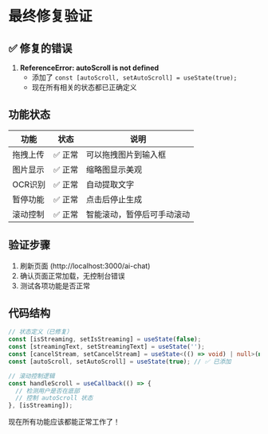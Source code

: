 # 最终修复验证

## ✅ 修复的错误

1. **ReferenceError: autoScroll is not defined**
   - 添加了 `const [autoScroll, setAutoScroll] = useState(true);`
   - 现在所有相关的状态都已正确定义

## 功能状态

| 功能 | 状态 | 说明 |
|------|------|------|
| 拖拽上传 | ✅ 正常 | 可以拖拽图片到输入框 |
| 图片显示 | ✅ 正常 | 缩略图显示美观 |
| OCR识别 | ✅ 正常 | 自动提取文字 |
| 暂停功能 | ✅ 正常 | 点击后停止生成 |
| 滚动控制 | ✅ 正常 | 智能滚动，暂停后可手动滚动 |

## 验证步骤

1. 刷新页面 (http://localhost:3000/ai-chat)
2. 确认页面正常加载，无控制台错误
3. 测试各项功能是否正常

## 代码结构

```typescript
// 状态定义（已修复）
const [isStreaming, setIsStreaming] = useState(false);
const [streamingText, setStreamingText] = useState('');
const [cancelStream, setCancelStream] = useState<(() => void) | null>(null);
const [autoScroll, setAutoScroll] = useState(true); // ✅ 已添加

// 滚动控制逻辑
const handleScroll = useCallback(() => {
  // 检测用户是否在底部
  // 控制 autoScroll 状态
}, [isStreaming]);
```

现在所有功能应该都能正常工作了！